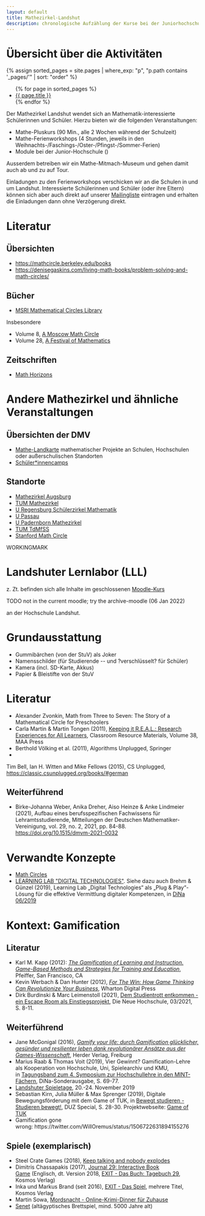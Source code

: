 ```yaml
---
layout: default
title: Mathezirkel-Landshut
description: chronologische Aufzählung der Kurse bei der Juniorhochschule
---
```


# Übersicht über die Aktivitäten

{% assign sorted_pages = site.pages | where_exp: "p", "p.path contains '_pages/'" | sort: "order" %}
<ul>
  {% for page in sorted_pages %}
    <li><a href="{{ page.url }}">{{ page.title }}</a></li>
  {% endfor %}
</ul>

Der Mathezirkel Landshut wendet sich an Mathematik-interessierte Schülerinnen und Schüler. Hierzu bieten wir die folgenden Veranstaltungen:

- Mathe-Pluskurs (90 Min., alle 2 Wochen während der Schulzeit)
- Mathe-Ferienworkshops (4 Stunden, jeweils in den Weihnachts-/Faschings-/Oster-/Pfingst-/Sommer-Ferien)
- Module bei der Junior-Hochschule ()

Ausserdem betreiben wir ein Mathe-Mitmach-Museum und gehen damit auch ab und zu auf Tour.

Einladungen zu den Ferienworkshops verschicken wir an die Schulen in und um Landshut. Interessierte Schülerinnen und Schüler (oder ihre Eltern) können sich aber auch direkt auf unserer [Mailingliste](https://lists.lrz.de/mailman/listinfo/mathezirkel-landshut) eintragen und erhalten die Einladungen dann ohne Verzögerung direkt.

# Literatur

## Übersichten

- https://mathcircle.berkeley.edu/books
- https://denisegaskins.com/living-math-books/problem-solving-and-math-circles/

## Bücher

- [MSRI Mathematical Circles Library](https://bookstore.ams.org/mcl)

Insbesondere
- Volume 8, [A Moscow Math Circle](https://bookstore.ams.org/mcl-8)
- Volume 28, [A Festival of Mathematics](https://maa.org/press/maa-reviews/a-festival-of-mathematics-a-source-book)

## Zeitschriften

- [Math Horizons](https://maa.org/press/periodicals/math-horizons)


# Andere Mathezirkel und ähnliche Veranstaltungen

## Übersichten der DMV

- [Mathe-Landkarte](https://www.mathematik.de/mathematik-landkarte)
  mathematischer Projekte an Schulen, Hochschulen oder außerschulischen Standorten
- [Schüler*innencamps](https://www.mathematik.de/schuelerinnencamps)

## Standorte

- [Mathezirkel Augsburg](https://www.mathezirkel-augsburg.de/)
- [TUM Mathezirkel](https://www.math.cit.tum.de/math/department/outreach-activities/schulportal/schuelerinnen/mathezirkel/)
- [U Regensburg Schülerzirkel Mathematik](
https://schuelerzirkel.app.uni-regensburg.de/pm_wiki_latest/pmwiki-2.3.2/pmwiki.php)
- [U Passau](https://www.fim.uni-passau.de/schueler-lehrer/mathematik/mathezirkel)
- [U Padernborn Mathezirkel](https://math.uni-paderborn.de/studieninteressierte/mathezirkel)
- [TUM
  TdMfSS](https://www.math.cit.tum.de/math/department/outreach-activities/schulportal/schuelerinnen/tdmfss/)
- [Stanford Math Circle](https://mathcircle.spcs.stanford.edu/)


WORKINGMARK




# Landshuter Lernlabor (LLL)

z. Zt. befinden sich alle Inhalte im geschlossenen
[Moodle-Kurs](https://moodle.haw-landshut.de/course/view.php?id=3412)

TODO not in the current moodle; try the archive-moodle (06 Jan 2022)

an der Hochschule Landshut.

# Grundausstattung

- Gummibärchen (von der StuV) als Joker
- Namensschilder (für Studierende -- und ?verschlüsselt? für Schüler)
- Kamera (incl. SD-Karte, Akkus)
- Papier & Bleistifte von der StuV

# Literatur

- Alexander Zvonkin, Math from Three to Seven: The Story of a
  Mathematical Circle for Preschoolers
- Carla Martin & Martin Tongen (2011), [Keeping it R.E.A.L.: Research
  Experiences for All Learners](https://bookstore.ams.org/clrm-38/),
  Classroom Resource Materials, Volume 38, MAA Press
- Berthold Völking et al. (2011), Algorithms Unplugged, Springer
-
Tim Bell, Ian H. Witten and Mike Fellows (2015), CS Unplugged,
https://classic.csunplugged.org/books/#german

## Weiterführend

- Birke-Johanna Weber, Anika Dreher, Aiso Heinze & Anke Lindmeier (2021), Aufbau eines berufsspezifischen Fachwissens für Lehramtsstudierende, Mitteilungen der Deutschen Mathematiker-Vereinigung, vol. 29, no. 2, 2021, pp. 84-88. https://doi.org/10.1515/dmvm-2021-0032

# Verwandte Konzepte

- [Math Circles](https://mathcircles.org/)
- [LEARNING LAB "DIGITAL TECHNOLOGIES"](https://www.ll4dt.org/). Siehe
  dazu auch Brehm & Günzel (2019), Learning Lab „Digital Technologies“
  als „Plug & Play“-Lösung für die effektive Vermittlung digitaler
  Kompetenzen, in [DiNa 06/2019](https://diz-bayern.de/DiNa/06_2019)

# Kontext: Gamification

<h2>Literatur</h2>
<ul>
<li>Karl M. Kapp (2012): <a href="https://opac.haw-landshut.de/TouchPoint/perma.do?q=1035%3D%22BV043809607%22+IN+%5B3%5D&amp;v=fla&amp;l=de" target="_blank"><i>The Gamification of Learning and Instruction. Game-Based Methods and Strategies for Training and Education</i></a>, Pfeiffer, San Francisco, CA</li>
<li>Kevin Werbach &amp; Dan Hunter (2012), <i><a href="https://opac.haw-landshut.de/TouchPoint/perma.do?q=1035%3D%22BV045888308%22+IN+%5B3%5D&amp;v=fla&amp;l=de" target="_blank">For The Win: How Game Thinking Can Revolutionize Your Business</a></i>, Wharton Digital Press</li>
<li>Dirk Burdinski &amp; Marc Leimenstoll (2021), <a href="https://moodle.haw-landshut.de/draftfile.php/106364/user/draft/484888972/BurdinskiLeimenstoll2021.pdf">Dem Studientrott entkommen - ein Escape Room als Einstiegsprojekt</a>, Die Neue Hochschule, 03/2021, S. 8-11.</li>
</ul>
<h2>Weiterführend</h2>
<div>
<ul>
<li>Jane McGonigal (2016), <a href="https://opac.haw-landshut.de/search?bvnr=BV043590461" target="_blank"><i>Gamify your life: durch Gamification glücklicher, gesünder und resilienter leben </i></a><a href="https://opac.haw-landshut.de/search?bvnr=BV043590461" target="_blank"><i>dank revolutionärer Ansätze aus der Games-Wissenschaft</i></a>, Herder Verlag, Freiburg</li>
<li>Marius Raab &amp; Thomas Voit (2019), Vier Gewinnt? Gamification-Lehre als Kooperation von Hochschule, Uni, Spielearchiv und KMU, in <a href="https://www.th-nuernberg.de/fileadmin/abteilungen/sll/Dokumente/Hochschuldidaktik/MINT_Symp_19/MINT-Symposium_2019_Tagungsband.pdf">Tagungsband zum 4. Symposium zur Hochschullehre in den MINT-Fächern</a>, DiNa-Sonderausgabe, S. 69-77.</li>
<li><a href="https://www.landshuter-spieletage.de">Landshuter Spieletage</a>, 20.-24. November 2019</li>
<li>Sebastian Kirn, Julia Müller &amp; Max Sprenger (2019), Digitale Bewegungsförderung mit dem Game of TUK, in <a href="https://www.duz-special.de/media/baf43cd48414beeb49d9c0f10c201bffdc160028/59e1f310bf4ef936e7110f5254e7bbfdd9d8b955.pdf">Bewegt studieren - Studieren bewegt!</a>, DUZ Special, S. 28-30. Projektwebseite: <a href="https://www.uni-kl.de/ueber-die-tuk/leben-und-kultur/game-of-tuk/">Game of TUK</a></li>
<li>Gamification gone wrong: https://twitter.com/WillOremus/status/1506722631894155276</li>
</ul>
</div>

## <h2>Spiele (exemplarisch)</h2>
<ul>
<li>Steel Crate Games (2018), <a href="https://keeptalkinggame.com/">Keep talking and nobody explodes</a></li>
<li>Dimitris Chassapakis (2017), <a href="https://journal29.com/#main">Journal 29: Interactive Book Game</a> (Englisch, dt. Version 2018, <a href="https://www.kosmos.de/buecher/kinder-jugendbuch/jugendbuch/krimi-spannung/9487/exit-das-buch-tagebuch-29">EXIT - Das Buch: Tagebuch 29</a>, Kosmos Verlag)</li>
<li>Inka und Markus Brand (seit 2016), <a href="https://www.kosmos.de/buecher/kinder-jugendbuch/jugendbuch/krimi-spannung/9487/exit-das-buch-tagebuch-29">EXIT - Das Spiel</a>, mehrere Titel, Kosmos Verlag</li>
<li>Martin Sowa, <a href="https://www.mordsnacht.de/">Mordsnacht - Online-Krimi-Dinner für Zuhause</a></li>
<li><a href="https://www.openculture.com/2021/05/learn-to-play-senet-the-5000-year-old-ancient-egyptian-game.html">Senet</a> (altägyptisches Brettspiel, mind. 5000 Jahre alt)</li>
</ul>
